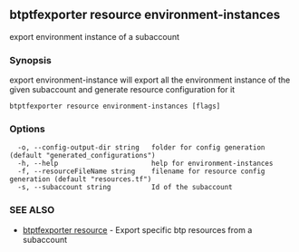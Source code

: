 ## btptfexporter resource environment-instances

export environment instance of a subaccount

### Synopsis

export environment-instance will export all the environment instance of the given subaccount and generate resource configuration for it

```
btptfexporter resource environment-instances [flags]
```

### Options

```
  -o, --config-output-dir string   folder for config generation (default "generated_configurations")
  -h, --help                       help for environment-instances
  -f, --resourceFileName string    filename for resource config generation (default "resources.tf")
  -s, --subaccount string          Id of the subaccount
```

### SEE ALSO

* [btptfexporter resource](btptfexporter_resource.md)	 - Export specific btp resources from a subaccount


